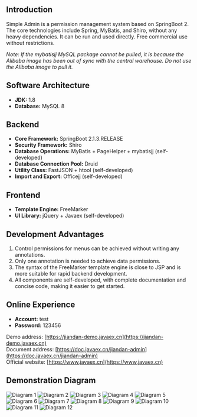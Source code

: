 ## Introduction
Simple Admin is a permission management system based on SpringBoot 2. The core technologies include Spring, MyBatis, and Shiro, without any heavy dependencies. It can be run and used directly. Free commercial use without restrictions.
 
*Note: If the mybatisjj MySQL package cannot be pulled, it is because the Alibaba image has been out of sync with the central warehouse. Do not use the Alibaba image to pull it.*
 
## Software Architecture
- **JDK:** 1.8
- **Database:** MySQL 8
 
## Backend
- **Core Framework:** SpringBoot 2.1.3.RELEASE
- **Security Framework:** Shiro
- **Database Operations:** MyBatis + PageHelper + mybatisjj (self-developed)
- **Database Connection Pool:** Druid
- **Utility Class:** FastJSON + htool (self-developed)
- **Import and Export:** Officejj (self-developed)
 
## Frontend
- **Template Engine:** FreeMarker
- **UI Library:** jQuery + Javaex (self-developed)
 
## Development Advantages
1. Control permissions for menus can be achieved without writing any annotations.
2. Only one annotation is needed to achieve data permissions.
3. The syntax of the FreeMarker template engine is close to JSP and is more suitable for rapid backend development.
4. All components are self-developed, with complete documentation and concise code, making it easier to get started.
 
## Online Experience
- **Account:** test
- **Password:** 123456
 
Demo address: [https://jiandan-demo.javaex.cn](https://jiandan-demo.javaex.cn)  
Document address: [https://doc.javaex.cn/jiandan-admin](https://doc.javaex.cn/jiandan-admin)  
Official website: [https://www.javaex.cn](https://www.javaex.cn)
 
## Demonstration Diagram
![Diagram 1](https://gitee.com/javaex/jiandan-admin/raw/master/upload/1.png)
![Diagram 2](https://gitee.com/javaex/jiandan-admin/raw/master/upload/2.png)
![Diagram 3](https://gitee.com/javaex/jiandan-admin/raw/master/upload/3.png)
![Diagram 4](https://gitee.com/javaex/jiandan-admin/raw/master/upload/4.png)
![Diagram 5](https://gitee.com/javaex/jiandan-admin/raw/master/upload/5.png)
![Diagram 6](https://gitee.com/javaex/jiandan-admin/raw/master/upload/6.png)
![Diagram 7](https://gitee.com/javaex/jiandan-admin/raw/master/upload/7.png)
![Diagram 8](https://gitee.com/javaex/jiandan-admin/raw/master/upload/8.png)
![Diagram 9](https://gitee.com/javaex/jiandan-admin/raw/master/upload/9.png)
![Diagram 10](https://gitee.com/javaex/jiandan-admin/raw/master/upload/10.png)
![Diagram 11](https://gitee.com/javaex/jiandan-admin/raw/master/upload/11.png)
![Diagram 12](https://gitee.com/javaex/jiandan-admin/raw/master/upload/12.png)
